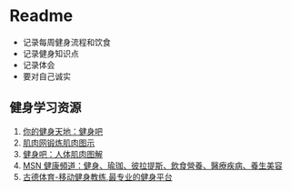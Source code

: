 # Readme

- 记录每周健身流程和饮食
- 记录健身知识点
- 记录体会
- 要对自己诚实

## 健身学习资源

1. [你的健身天地：健身吧](http://www.gym8.cn/)
2. [肌肉网锻炼肌肉图示](http://www.jirou.com/jiroulilun/tushi/2011/0829/3894.html)
3. [健身吧：人体肌肉图解](http://www.jianshen8.com/jirou/yaofubu/list_22_1.html)
4. [MSN 健康頻道：健身、瑜珈、彼拉提斯、飲食營養、醫療疾病、養生美容](http://www.msn.com/zh-tw/health)
5. [古德体育-移动健身教练,最专业的健身平台](http://www.goodsports.cn/)